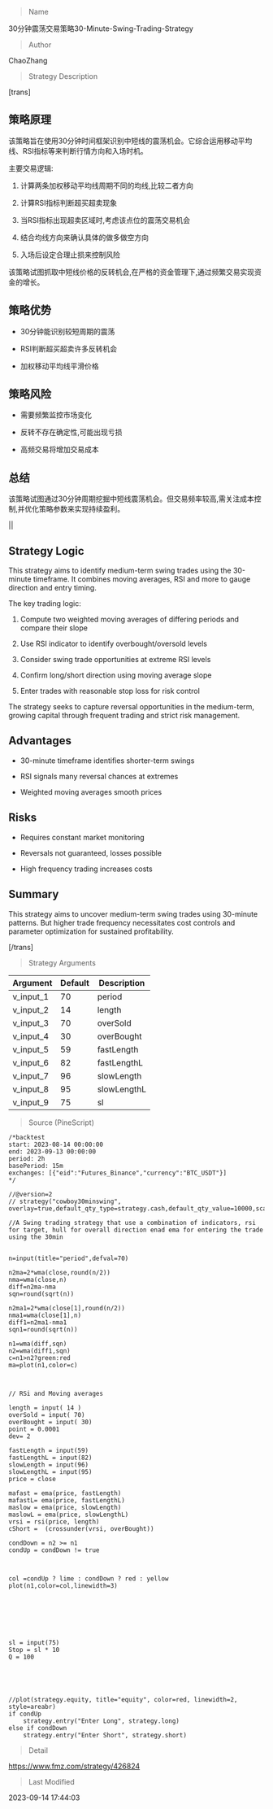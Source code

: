 
> Name

30分钟震荡交易策略30-Minute-Swing-Trading-Strategy

> Author

ChaoZhang

> Strategy Description


[trans]  

## 策略原理

该策略旨在使用30分钟时间框架识别中短线的震荡机会。它综合运用移动平均线、RSI指标等来判断行情方向和入场时机。

主要交易逻辑:

1. 计算两条加权移动平均线周期不同的均线,比较二者方向

2. 计算RSI指标判断超买超卖现象

3. 当RSI指标出现超卖区域时,考虑该点位的震荡交易机会

4. 结合均线方向来确认具体的做多做空方向

5. 入场后设定合理止损来控制风险

该策略试图抓取中短线价格的反转机会,在严格的资金管理下,通过频繁交易实现资金的增长。

## 策略优势

- 30分钟能识别较短周期的震荡

- RSI判断超买超卖许多反转机会

- 加权移动平均线平滑价格

## 策略风险

- 需要频繁监控市场变化

- 反转不存在确定性,可能出现亏损

- 高频交易将增加交易成本

## 总结

该策略试图通过30分钟周期挖掘中短线震荡机会。但交易频率较高,需关注成本控制,并优化策略参数来实现持续盈利。


||


## Strategy Logic

This strategy aims to identify medium-term swing trades using the 30-minute timeframe. It combines moving averages, RSI and more to gauge direction and entry timing.

The key trading logic:

1. Compute two weighted moving averages of differing periods and compare their slope  

2. Use RSI indicator to identify overbought/oversold levels

3. Consider swing trade opportunities at extreme RSI levels

4. Confirm long/short direction using moving average slope 

5. Enter trades with reasonable stop loss for risk control

The strategy seeks to capture reversal opportunities in the medium-term, growing capital through frequent trading and strict risk management. 

## Advantages

- 30-minute timeframe identifies shorter-term swings

- RSI signals many reversal chances at extremes

- Weighted moving averages smooth prices

## Risks

- Requires constant market monitoring 

- Reversals not guaranteed, losses possible

- High frequency trading increases costs

## Summary

This strategy aims to uncover medium-term swing trades using 30-minute patterns. But higher trade frequency necessitates cost controls and parameter optimization for sustained profitability.

[/trans]

> Strategy Arguments



|Argument|Default|Description|
|----|----|----|
|v_input_1|70|period|
|v_input_2|14|length|
|v_input_3|70|overSold|
|v_input_4|30|overBought|
|v_input_5|59|fastLength|
|v_input_6|82|fastLengthL|
|v_input_7|96|slowLength|
|v_input_8|95|slowLengthL|
|v_input_9|75|sl|


> Source (PineScript)

``` pinescript
/*backtest
start: 2023-08-14 00:00:00
end: 2023-09-13 00:00:00
period: 2h
basePeriod: 15m
exchanges: [{"eid":"Futures_Binance","currency":"BTC_USDT"}]
*/

//@version=2
// strategy("cowboy30minswing", overlay=true,default_qty_type=strategy.cash,default_qty_value=10000,scale=true,initial_capital=10000,currency=currency.USD)

//A Swing trading strategy that use a combination of indicators, rsi for target, hull for overall direction enad ema for entering the trade using the 30min


n=input(title="period",defval=70)

n2ma=2*wma(close,round(n/2))
nma=wma(close,n)
diff=n2ma-nma
sqn=round(sqrt(n))

n2ma1=2*wma(close[1],round(n/2))
nma1=wma(close[1],n)
diff1=n2ma1-nma1
sqn1=round(sqrt(n))

n1=wma(diff,sqn)
n2=wma(diff1,sqn)
c=n1>n2?green:red
ma=plot(n1,color=c)



// RSi and Moving averages

length = input( 14 )
overSold = input( 70)
overBought = input( 30)
point = 0.0001
dev= 2

fastLength = input(59)
fastLengthL = input(82)
slowLength = input(96)
slowLengthL = input(95)
price = close

mafast = ema(price, fastLength)
mafastL= ema(price, fastLengthL)
maslow = ema(price, slowLength)
maslowL = ema(price, slowLengthL)
vrsi = rsi(price, length)
cShort =  (crossunder(vrsi, overBought))

condDown = n2 >= n1
condUp = condDown != true



col =condUp ? lime : condDown ? red : yellow
plot(n1,color=col,linewidth=3)




 


sl = input(75)
Stop = sl * 10
Q = 100





//plot(strategy.equity, title="equity", color=red, linewidth=2, style=areabr)
if condUp
    strategy.entry("Enter Long", strategy.long)
else if condDown
    strategy.entry("Enter Short", strategy.short)
```

> Detail

https://www.fmz.com/strategy/426824

> Last Modified

2023-09-14 17:44:03
